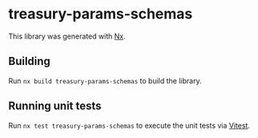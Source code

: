 # treasury-params-schemas

This library was generated with [Nx](https://nx.dev).

## Building

Run `nx build treasury-params-schemas` to build the library.

## Running unit tests

Run `nx test treasury-params-schemas` to execute the unit tests via [Vitest](https://vitest.dev/).

